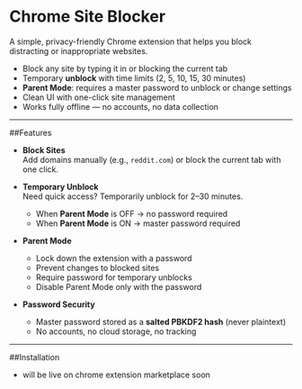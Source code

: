 # Chrome Site Blocker

A simple, privacy-friendly Chrome extension that helps you block distracting or inappropriate websites.  

- Block any site by typing it in or blocking the current tab  
- Temporary **unblock** with time limits (2, 5, 10, 15, 30 minutes)  
- **Parent Mode**: requires a master password to unblock or change settings  
- Clean UI with one-click site management  
- Works fully offline — no accounts, no data collection  

---

##Features

- **Block Sites**  
  Add domains manually (e.g., `reddit.com`) or block the current tab with one click.

- **Temporary Unblock**  
  Need quick access? Temporarily unblock for 2–30 minutes.  
  - When **Parent Mode** is OFF → no password required  
  - When **Parent Mode** is ON → master password required

- **Parent Mode**  
  - Lock down the extension with a password  
  - Prevent changes to blocked sites  
  - Require password for temporary unblocks  
  - Disable Parent Mode only with the password  

- **Password Security**  
  - Master password stored as a **salted PBKDF2 hash** (never plaintext)  
  - No accounts, no cloud storage, no tracking  

---

##Installation 
 - will be live on chrome extension marketplace soon
